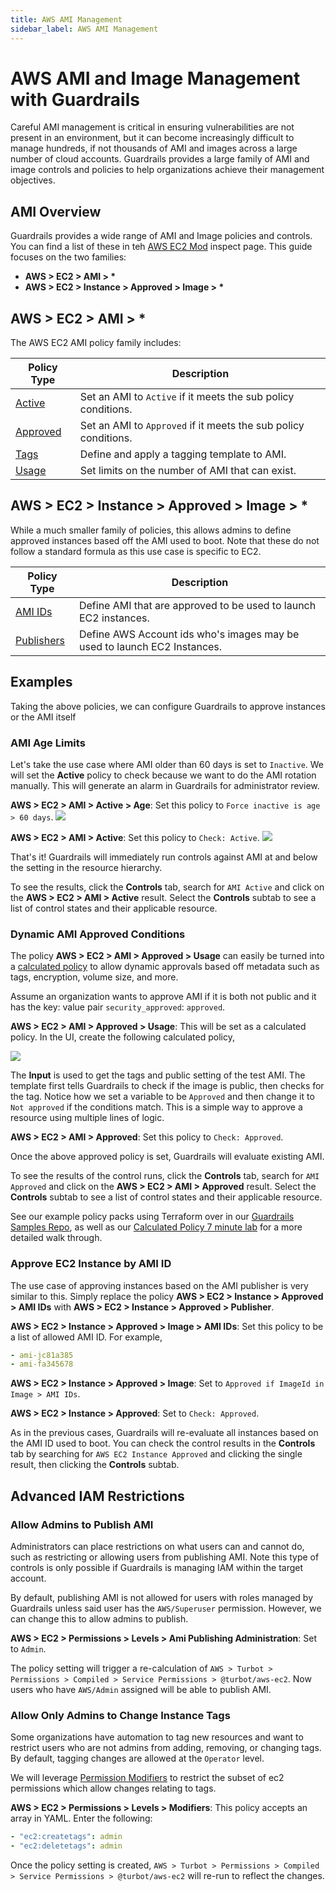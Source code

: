 ```yaml
---
title: AWS AMI Management
sidebar_label: AWS AMI Management
---
```


# AWS AMI and Image Management with Guardrails

Careful AMI management is critical in ensuring vulnerabilities are not present
in an environment, but it can become increasingly difficult to manage hundreds,
if not thousands of AMI and images across a large number of cloud accounts.
Guardrails provides a large family of AMI and image controls and policies to help
organizations achieve their management objectives.

## AMI Overview

Guardrails provides a wide range of AMI and Image policies and controls. You can
find a list of these in teh [AWS EC2 Mod](mods/turbot/aws-ec2/inspect) inspect
page. This guide focuses on the two families:

- **AWS > EC2 > AMI > \***
- **AWS > EC2 > Instance > Approved > Image > \***

## AWS > EC2 > AMI > \*

The AWS EC2 AMI policy family includes:

| Policy Type                              | Description                                                     |
| ---------------------------------------- | --------------------------------------------------------------- |
| [Active](concepts/guardrails/active)     | Set an AMI to `Active` if it meets the sub policy conditions.   |
| [Approved](concepts/guardrails/approved) | Set an AMI to `Approved` if it meets the sub policy conditions. |
| [Tags](concepts/guardrails/tagging)      | Define and apply a tagging template to AMI.                     |
| [Usage](concepts/guardrails/usage)       | Set limits on the number of AMI that can exist.                 |

## AWS > EC2 > Instance > Approved > Image > \*

While a much smaller family of policies, this allows admins to define approved
instances based off the AMI used to boot. Note that these do not follow a
standard formula as this use case is specific to EC2.

| Policy Type                                                                             | Description                                                              |
| --------------------------------------------------------------------------------------- | ------------------------------------------------------------------------ |
| [AMI IDs](mods/turbot/aws-ec2/inspect#/policy/types/instanceApprovedImageAmiIds)        | Define AMI that are approved to be used to launch EC2 instances.         |
| [Publishers](mods/turbot/aws-ec2/inspect#/policy/types/instanceApprovedImagePublishers) | Define AWS Account ids who's images may be used to launch EC2 Instances. |

## Examples

Taking the above policies, we can configure Guardrails to approve instances or the
AMI itself

### AMI Age Limits

Let's take the use case where AMI older than 60 days is set to `Inactive`. We
will set the **Active** policy to check because we want to do the AMI rotation
manually. This will generate an alarm in Guardrails for administrator review.

**AWS > EC2 > AMI > Active > Age**: Set this policy to
`Force inactive is age > 60 days`. ![](/images/docs/guardrails/active-age.png)

**AWS > EC2 > AMI > Active**: Set this policy to `Check: Active`.
![](/images/docs/guardrails/active.png)

That's it! Guardrails will immediately run controls against AMI at and below the
setting in the resource hierarchy.

To see the results, click the **Controls** tab, search for `AMI Active` and
click on the **AWS > EC2 > AMI > Active** result. Select the **Controls** subtab
to see a list of control states and their applicable resource.

### Dynamic AMI Approved Conditions

The policy **AWS > EC2 > AMI > Approved > Usage** can easily be turned into a
[calculated policy](concepts/policies/calculated-faq) to allow dynamic approvals
based off metadata such as tags, encryption, volume size, and more.

Assume an organization wants to approve AMI if it is both not public and it has
the key: value pair `security_approved`: `approved`.

**AWS > EC2 > AMI > Approved > Usage**: This will be set as a calculated policy.
In the UI, create the following calculated policy,

![](/images/docs/guardrails/calc-policy-approved-usage.png)

The **Input** is used to get the tags and public setting of the test AMI. The
template first tells Guardrails to check if the image is public, then checks for the
tag. Notice how we set a variable to be `Approved` and then change it to
`Not approved` if the conditions match. This is a simple way to approve a
resource using multiple lines of logic.

**AWS > EC2 > AMI > Approved**: Set this policy to `Check: Approved`.

Once the above approved policy is set, Guardrails will evaluate existing AMI.

To see the results of the control runs, click the **Controls** tab, search for
`AMI Approved` and click on the **AWS > EC2 > AMI > Approved** result. Select
the **Controls** subtab to see a list of control states and their applicable
resource.

See our example policy packs using Terraform over in our
[Guardrails Samples Repo](https://github.com/turbot/guardrails-samples/tree/main/policy_packs),
as well as our [Calculated Policy 7 minute lab](7-minute-labs/calc-policy) for a
more detailed walk through.

### Approve EC2 Instance by AMI ID

The use case of approving instances based on the AMI publisher is very similar
to this. Simply replace the policy **AWS > EC2 > Instance > Approved > AMI IDs**
with **AWS > EC2 > Instance > Approved > Publisher**.

**AWS > EC2 > Instance > Approved > Image > AMI IDs**: Set this policy to be a
list of allowed AMI ID. For example,

```yaml
- ami-jc81a385
- ami-fa345678
```

**AWS > EC2 > Instance > Approved > Image**: Set to
`Approved if ImageId in Image > AMI IDs`.

**AWS > EC2 > Instance > Approved**: Set to `Check: Approved`.

As in the previous cases, Guardrails will re-evaluate all instances based on the AMI
ID used to boot. You can check the control results in the **Controls** tab by
searching for `AWS EC2 Instance Approved` and clicking the single result, then
clicking the **Controls** subtab.

## Advanced IAM Restrictions

### Allow Admins to Publish AMI

Administrators can place restrictions on what users can and cannot do, such as
restricting or allowing users from publishing AMI. Note this type of controls is
only possible if Guardrails is managing IAM within the target account.

By default, publishing AMI is not allowed for users with roles managed by Guardrails
unless said user has the `AWS/Superuser` permission. However, we can change this
to allow admins to publish.

**AWS > EC2 > Permissions > Levels > Ami Publishing Administration**: Set to
`Admin`.

The policy setting will trigger a re-calculation of
`AWS > Turbot > Permissions > Compiled > Service Permissions > @turbot/aws-ec2`.
Now users who have `AWS/Admin` assigned will be able to publish AMI.

### Allow Only Admins to Change Instance Tags

Some organizations have automation to tag new resources and want to restrict
users who are not admins from adding, removing, or changing tags. By default,
tagging changes are allowed at the `Operator` level.

We will leverage [Permission Modifiers](integrations/aws/permissions#modifiers)
to restrict the subset of ec2 permissions which allow changes relating to tags.

**AWS > EC2 > Permissions > Levels > Modifiers**: This policy accepts an array
in YAML. Enter the following:

```yaml
- "ec2:createtags": admin
- "ec2:deletetags": admin
```

Once the policy setting is created,
`AWS > Turbot > Permissions > Compiled > Service Permissions > @turbot/aws-ec2`
will re-run to reflect the changes.
